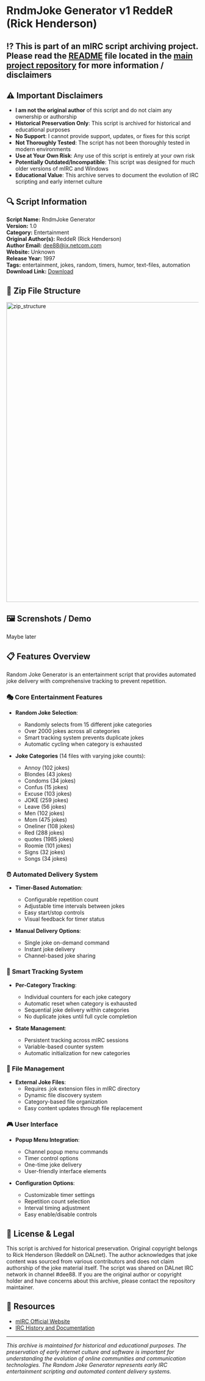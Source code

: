 # RndmJoke Generator v1 ReddeR (Rick Henderson)

## ⁉️ This is part of an mIRC script archiving project. Please read the [README](https://github.com/sorzkode/mirc_scripts_archive/blob/main/README.md) file located in the [main project repository](https://github.com/sorzkode/mirc_scripts_archive) for more information / disclaimers  

## ⚠️ Important Disclaimers

- **I am not the original author** of this script and do not claim any ownership or authorship
- **Historical Preservation Only**: This script is archived for historical and educational purposes
- **No Support**: I cannot provide support, updates, or fixes for this script
- **Not Thoroughly Tested**: The script has not been thoroughly tested in modern environments
- **Use at Your Own Risk**: Any use of this script is entirely at your own risk
- **Potentially Outdated/Incompatible**: This script was designed for much older versions of mIRC and Windows
- **Educational Value**: This archive serves to document the evolution of IRC scripting and early internet culture

## 🔍 Script Information

**Script Name:** RndmJoke Generator  
**Version:** 1.0  
**Category:** Entertainment  
**Original Author(s):** ReddeR (Rick Henderson)  
**Author Email:** <dee88@ix.netcom.com>  
**Website:** Unknown  
**Release Year:** 1997  
**Tags:** entertainment, jokes, random, timers, humor, text-files, automation  
**Download Link:** [Download](https://github.com/sorzkode/mirc_scripts_archive/raw/main/hawkee.com/rndmjoke_script/rndmjoke_script.zip)  

## 📂 Zip File Structure
<img width="785" alt="zip_structure" src="https://github.com/user-attachments/assets/2c4e2493-3f1d-45e4-a33c-2f17fc092b0a" />

## 🖼️ Screnshots / Demo

Maybe later

## 📋 Features Overview

Random Joke Generator is an entertainment script that provides automated joke delivery with comprehensive tracking to prevent repetition.

### 🎭 Core Entertainment Features

- **Random Joke Selection**:
  - Randomly selects from 15 different joke categories
  - Over 2000 jokes across all categories
  - Smart tracking system prevents duplicate jokes
  - Automatic cycling when category is exhausted

- **Joke Categories** (14 files with varying joke counts):
  - Annoy (102 jokes)
  - Blondes (43 jokes)
  - Condoms (34 jokes)
  - Confus (15 jokes)
  - Excuse (103 jokes)
  - JOKE (259 jokes)
  - Leave (56 jokes)
  - Men (102 jokes)
  - Mom (475 jokes)
  - Oneliner (108 jokes)
  - Red (288 jokes)
  - quotes (1985 jokes)
  - Roomie (101 jokes)
  - Signs (32 jokes)
  - Songs (34 jokes)

### ⏰ Automated Delivery System

- **Timer-Based Automation**:
  - Configurable repetition count
  - Adjustable time intervals between jokes
  - Easy start/stop controls
  - Visual feedback for timer status

- **Manual Delivery Options**:
  - Single joke on-demand command
  - Instant joke delivery
  - Channel-based joke sharing

### 🔄 Smart Tracking System

- **Per-Category Tracking**:
  - Individual counters for each joke category
  - Automatic reset when category is exhausted
  - Sequential joke delivery within categories
  - No duplicate jokes until full cycle completion

- **State Management**:
  - Persistent tracking across mIRC sessions
  - Variable-based counter system
  - Automatic initialization for new categories

### 📁 File Management

- **External Joke Files**:
  - Requires .jok extension files in mIRC directory
  - Dynamic file discovery system
  - Category-based file organization
  - Easy content updates through file replacement

### 🎮 User Interface

- **Popup Menu Integration**:
  - Channel popup menu commands
  - Timer control options
  - One-time joke delivery
  - User-friendly interface elements

- **Configuration Options**:
  - Customizable timer settings
  - Repetition count selection
  - Interval timing adjustment
  - Easy enable/disable controls

## 📜 License & Legal

This script is archived for historical preservation. Original copyright belongs to Rick Henderson (ReddeR on DALnet). The author acknowledges that joke content was sourced from various contributors and does not claim authorship of the joke material itself. The script was shared on DALnet IRC network in channel #dee88. If you are the original author or copyright holder and have concerns about this archive, please contact the repository maintainer.

## 🔗 Resources

- [mIRC Official Website](https://www.mirc.com/)
- [IRC History and Documentation](https://tools.ietf.org/rfc/rfc1459.txt)

---

*This archive is maintained for historical and educational purposes. The preservation of early internet culture and software is important for understanding the evolution of online communities and communication technologies. The Random Joke Generator represents early IRC entertainment scripting and automated content delivery systems.*
